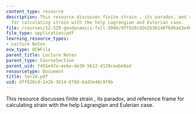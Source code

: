 ```yaml
---
content_type: resource
description: This resource discusses finite strain , its paradox, and reference frame
  for calculating strain with the help Lagrangian and Eulerian case.
file: /courses/12-520-geodynamics-fall-2006/dff928cd2e2b36148f0d6ad3e48c9f8b_lec10.pdf
file_type: application/pdf
learning_resource_types:
- Lecture Notes
ocw_type: OCWFile
parent_title: Lecture Notes
parent_type: CourseSection
parent_uid: f491e47a-eebe-de30-5612-d139ceabe8ad
resourcetype: Document
title: lec10.pdf
uid: dff928cd-2e2b-3614-8f0d-6ad3e48c9f8b
---
```

This resource discusses finite strain , its paradox, and reference frame for calculating strain with the help Lagrangian and Eulerian case.